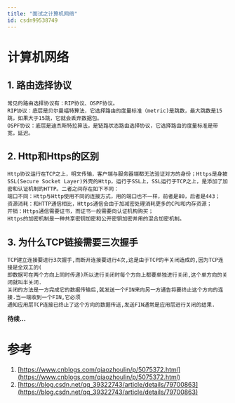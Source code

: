 ```yaml
---
title: "面试之计算机网络"
id: csdn99538749
---
```


# 计算机网络

## 1\. 路由选择协议

```
常见的路由选择协议有：RIP协议、OSPF协议。
RIP协议：底层是贝尔曼福特算法，它选择路由的度量标准（metric)是跳数，最大跳数是15跳，如果大于15跳，它就会丢弃数据包。
OSPF协议：底层是迪杰斯特拉算法，是链路状态路由选择协议，它选择路由的度量标准是带宽，延迟。 
```

## 2\. Http和Https的区别

```
Http协议运行在TCP之上，明文传输，客户端与服务器端都无法验证对方的身份；Https是身披SSL(Secure Socket Layer)外壳的Http，运行于SSL上，SSL运行于TCP之上，是添加了加密和认证机制的HTTP。二者之间存在如下不同：
端口不同：Http与Http使用不同的连接方式，用的端口也不一样，前者是80，后者是443；
资源消耗：和HTTP通信相比，Https通信会由于加减密处理消耗更多的CPU和内存资源；
开销：Https通信需要证书，而证书一般需要向认证机构购买； 
Https的加密机制是一种共享密钥加密和公开密钥加密并用的混合加密机制。 
```

## 3\. 为什么TCP链接需要三次握手

```
TCP建立连接要进行3次握手,而断开连接要进行4次,这是由于TCP的半关闭造成的,因为TCP连接是全双工的(
即数据可在两个方向上同时传递)所以进行关闭时每个方向上都要单独进行关闭,这个单方向的关闭就叫半关闭.
关闭的方法是一方完成它的数据传输后,就发送一个FIN来向另一方通告将要终止这个方向的连接.当一端收到一个FIN,它必须
通知应用层TCP连接已终止了这个方向的数据传送,发送FIN通常是应用层进行关闭的结果. 
```

**待续…**

# 参考

1.  [https://www.cnblogs.com/qiaozhoulin/p/5075372.html](https://www.cnblogs.com/qiaozhoulin/p/5075372.html)
2.  [https://blog.csdn.net/qq_39322743/article/details/79700863](https://blog.csdn.net/qq_39322743/article/details/79700863)